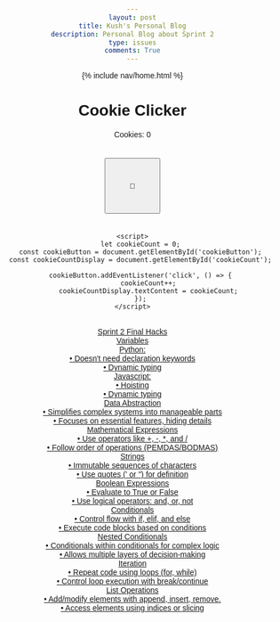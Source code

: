 ```yaml
---
layout: post
title: Kush's Personal Blog
description: Personal Blog about Sprint 2
type: issues
comments: True
---
```

{% include nav/home.html %}

<html lang="en">
<head>
    <meta charset="UTF-8">
    <meta name="viewport" content="width=device-width, initial-scale=1.0">
    <title>Simple Cookie Clicker</title>
    <style>
        body {
            text-align: center;
            font-family: Arial, sans-serif;
        }
        #cookieButton {
            width: 100px;
            height: 100px;
            margin: 20px;
        }
    </style>
</head>
<body>
    <h1>Cookie Clicker</h1>
    <p>Cookies: <span id="cookieCount">0</span></p>
    <button id="cookieButton">🍪</button>

    <script>
        let cookieCount = 0;
        const cookieButton = document.getElementById('cookieButton');
        const cookieCountDisplay = document.getElementById('cookieCount');

        cookieButton.addEventListener('click', () => {
            cookieCount++;
            cookieCountDisplay.textContent = cookieCount;
        });
    </script>
</body>
</html>
<br>
<a href = "https://kush1434.github.io/kushs_2025/2024/10/15/Teaching-Project_IPYNB_2_.html">
Sprint 2 Final Hacks
</a>
<html lang="en">
<head>
    <meta charset="UTF-8">
    <meta name="viewport" content="width=device-width, initial-scale=1.0">
    <title>Hover Grid Drop-Down</title>
    <link rel="stylesheet" href="styles.css">
</head>
<body>
    <div class="grid-container">
        <a href="https://kush1434.github.io/kushs_2025/2024/10/09/3-1_IPYNB_2_.html" class="box">
            Variables
            <div class="dropdown-text">
             Python:
             <br>
             • Doesn't need declaration keywords
             <br>
             • Dynamic typing
             <br>
             Javascript:
             <br>
             • Hoisting
             <br>
             • Dynamic typing
             </div>
        </a>
        <a href="https://kush1434.github.io/kushs_2025/2024/10/09/3-2_IPYNB_2_.html" class="box">
            Data Abstraction
            <div class="dropdown-text">
             • Simplifies complex systems into manageable parts
             <br>
             • Focuses on essential features, hiding details
</div>
        </a>
        <a href="https://kush1434.github.io/kushs_2025/2024/10/09/3-3-,-3-5_IPYNB_2_.html" class="box">
            Mathematical Expressions
            <div class="dropdown-text">
            • Use operators like +, -, *, and /
            <br>
            • Follow order of operations (PEMDAS/BODMAS)
            </div>
        </a>
        <a href="https://kush1434.github.io/kushs_2025/2024/10/09/3-4_IPYNB_2_.html" class="box">
            Strings
            <div class="dropdown-text">
            • Immutable sequences of characters
            <br>
            • Use quotes (' or ") for definition
            </div>
        </a>
        <a href="https://kush1434.github.io/kushs_2025/2024/10/09/3-3-,-3-5_IPYNB_2_.html" class="box">
            Boolean Expressions
            <div class="dropdown-text">
            • Evaluate to True or False
            <br>
            • Use logical operators: and, or, not
            </div>
        </a>
        <a href="https://kush1434.github.io/portfolio_2025/csp/big-idea/p2/3-6" class="box">
            Conditionals
            <div class="dropdown-text">
            • Control flow with if, elif, and else
            <br>
            • Execute code blocks based on conditions
            </div>
        </a>
        <a href="https://kush1434.github.io/portfolio_2025/csp/big-idea/p2/3-7" class="box">
            Nested Conditionals
            <div class="dropdown-text">
            • Conditionals within conditionals for complex logic
            <br>
            • Allows multiple layers of decision-making
            </div>
        </a>
        <a href="https://kush1434.github.io/kushs_2025/2024/10/04/3-8_IPYNB_2_.html" class="box">
            Iteration
            <div class="dropdown-text">
            • Repeat code using loops (for, while)
            <br>
            • Control loop execution with break/continue
            </div>
        </a>
        <a href="https://kush1434.github.io/kushs_2025/2024/10/04/3-10_IPYNB_2_.html" class="box">
            List Operations
            <div class="dropdown-text">
            • Add/modify elements with append, insert, remove.
            <br>
            • Access elements using indices or slicing
            </div>
        </a>
    </div>
</body>
</html>
